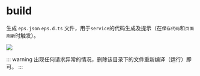 # build

生成 `eps.json` `eps.d.ts` 文件，用于`service`的代码生成及提示（在`保存代码`和`页面刷新`时触发）。

<img src="/images/service-tip.gif" :style="{
    margin: '0 0 0 -15px'
}" />

::: warning
出现任何请求异常的情况，删除该目录下的文件重新编译（运行）即可。
:::
